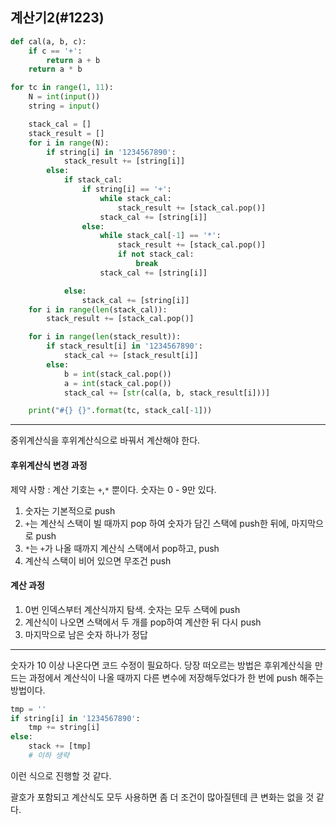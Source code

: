 ## 계산기2(#1223)

```python
def cal(a, b, c):
    if c == '+':
        return a + b
    return a * b

for tc in range(1, 11):
    N = int(input())
    string = input()

    stack_cal = []
    stack_result = []
    for i in range(N):
        if string[i] in '1234567890':
            stack_result += [string[i]]
        else:
            if stack_cal:
                if string[i] == '+':
                    while stack_cal:
                        stack_result += [stack_cal.pop()]
                    stack_cal += [string[i]]
                else:
                    while stack_cal[-1] == '*':
                        stack_result += [stack_cal.pop()]
                        if not stack_cal:
                            break
                    stack_cal += [string[i]]

            else:
                stack_cal += [string[i]]
    for i in range(len(stack_cal)):
        stack_result += [stack_cal.pop()]

    for i in range(len(stack_result)):
        if stack_result[i] in '1234567890':
            stack_cal += [stack_result[i]]
        else:
            b = int(stack_cal.pop())
            a = int(stack_cal.pop())
            stack_cal += [str(cal(a, b, stack_result[i]))]

    print("#{} {}".format(tc, stack_cal[-1]))
```

---

중위계산식을 후위계산식으로 바꿔서 계산해야 한다.

#### 후위계산식 변경 과정

제약 사항 : 계산 기호는 ``+``,``*`` 뿐이다. 숫자는 0 - 9만 있다.

1. 숫자는 기본적으로 push
2. ``+``는 계산식 스택이 빌 때까지 pop 하여 숫자가 담긴 스택에 push한 뒤에, 마지막으로 push
3. ``*``는 ``+``가 나올 때까지 계산식 스택에서 pop하고, push
4. 계산식 스택이 비어 있으면 무조건 push

#### 계산 과정

1. 0번 인덱스부터 계산식까지 탐색. 숫자는 모두 스택에 push
2. 계산식이 나오면 스택에서 두 개를 pop하여 계산한 뒤 다시 push
3. 마지막으로 남은 숫자 하나가 정답

---

숫자가 10 이상 나온다면 코드 수정이 필요하다. 당장 떠오르는 방법은 후위계산식을 만드는 과정에서 계산식이 나올 때까지 다른 변수에 저장해두었다가 한 번에 push 해주는 방법이다.

```python
tmp = ''
if string[i] in '1234567890':
	tmp += string[i]
else:
	stack += [tmp]
    # 이하 생략
```

이런 식으로 진행할 것 같다.

괄호가 포함되고 계산식도 모두 사용하면 좀 더 조건이 많아질텐데 큰 변화는 없을 것 같다.

